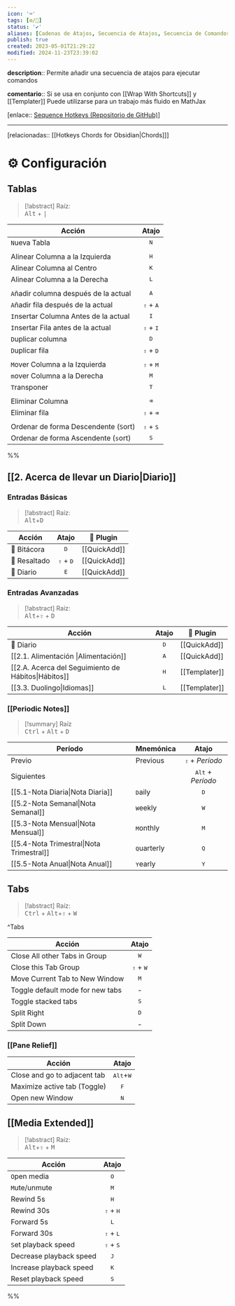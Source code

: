 ```yaml
---
icon: '⌨️'
tags: [⚙️/🔌]
status: '✔️'
aliases: [Cadenas de Atajos, Secuencia de Atajos, Secuencia de Comandos, Sequence Hotkeys]
publish: true
created: 2023-05-01T21:29:22
modified: 2024-11-23T23:39:02
---
```


**description**:: Permite añadir una secuencia de atajos para ejecutar comandos

**comentario**:: Si se usa en conjunto con [[Wrap With Shortcuts]] y [[Templater]] Puede utilizarse para un trabajo más fluido en MathJax

[enlace:: [Sequence Hotkeys (Repositorio de GitHub)](https://github.com/moolmanruan/obsidian-sequence-hotkeys)]

---

[relacionadas:: [[Hotkeys Chords for Obsidian|Chords]]]

# ⚙️ Configuración

## Tablas

> [!abstract] Raíz:  
> <kbd>Alt</kbd> + <kbd>|</kbd>

| Acción                                |            Atajo            |
| ------------------------------------- | :-------------------------: |
| `N`ueva Tabla                         |        <kbd>N</kbd>         |
|                                       |                             |
| Alinear Columna a la Izquierda        |        <kbd>H</kbd>         |
| Alinear Columna al Centro             |        <kbd>K</kbd>         |
| Alinear Columna a la Derecha          |        <kbd>L</kbd>         |
|                                       |                             |
| `A`ñadir columna después de la actual |        <kbd>A</kbd>         |
| `A`ñadir fila después de la actual    | <kbd>⇧</kbd> + <kbd>A</kbd> |
| `I`nsertar Columna Antes de la actual |        <kbd>I</kbd>         |
| `I`nsertar Fila antes de la actual    | <kbd>⇧</kbd> + <kbd>I</kbd> |
| `D`uplicar columna                    |        <kbd>D</kbd>         |
| `D`uplicar fila                       | <kbd>⇧</kbd> + <kbd>D</kbd> |
|                                       |                             |
| `M`over Columna a la Izquierda        | <kbd>⇧</kbd> + <kbd>M</kbd> |
| `m`over Columna a la Derecha          |        <kbd>M</kbd>         |
| `T`ransponer                          |        <kbd>T</kbd>         |
|                                       |                             |
| Eliminar Columna                      |        <kbd>⌫</kbd>         |
| Eliminar fila                         | <kbd>⇧</kbd> + <kbd>⌫</kbd> |
|                                       |                             |
| Ordenar de forma Descendente (`S`ort) | <kbd>⇧</kbd> + <kbd>S</kbd> |
| Ordenar de forma Ascendente  (`s`ort) |        <kbd>S</kbd>         |

%%

## [[2. Acerca de llevar un Diario|Diario]]

### Entradas Básicas

> [!abstract] Raíz:  
> <kbd>Alt</kbd>+<kbd>D</kbd>

| Acción      |            Atajo            | 🔌 Plugin    |
| ----------- |:---------------------------:| ------------ |
| 📒 Bitácora |        <kbd>D</kbd>         | [[QuickAdd]] |
| 🛟 Resaltado | <kbd>⇧</kbd> + <kbd>D</kbd> | [[QuickAdd]] |
| 📒 Diario   |        <kbd>E</kbd>         | [[QuickAdd]] |

### Entradas Avanzadas

> [!abstract] Raíz:  
> <kbd>Alt</kbd>+<kbd>⇧</kbd> + <kbd>D</kbd>

| Acción                                              |    Atajo     | 🔌 Plugin     |
| --------------------------------------------------- |:------------:| ------------- |
| 📒 Diario                                           | <kbd>D</kbd> | [[QuickAdd]]  |
| [[2.1. Alimentación \|Alimentación]]                 | <kbd>A</kbd> | [[QuickAdd]]  |
| [[2.A. Acerca del Seguimiento de Hábitos\|Hábitos]] | <kbd>H</kbd> | [[Templater]] |
| [[3.3. Duolingo\|Idiomas]]                          | <kbd>L</kbd> | [[Templater]] |

### [[Periodic Notes]]

> [!summary] Raíz  
> <kbd>Ctrl</kbd> + <kbd>Alt</kbd> + <kbd>D</kbd>

| Período                                  | Mnemónica            |           Atajo            |
| ---------------------------------------- | -------------------- |:--------------------------:|
| Previo                                   | Previous             |  <kbd>⇧</kbd> + *Período*  |
| Siguientes                               |                      | <kbd>Alt</kbd> + *Período* |
| [[5.1-Nota Diaria\|Nota Diaria]]         | <kbd>D</kbd>aily     |        <kbd>D</kbd>        |
| [[5.2-Nota Semanal\|Nota Semanal]]       | <kbd>W</kbd>eekly    |        <kbd>W</kbd>        |
| [[5.3-Nota Mensual\|Nota Mensual]]       | <kbd>M</kbd>onthly   |        <kbd>M</kbd>        |
| [[5.4-Nota Trimestral\|Nota Trimestral]] | <kbd>Q</kbd>uarterly |        <kbd>Q</kbd>        |
| [[5.5-Nota Anual\|Nota Anual]]           | <kbd>Y</kbd>early    |        <kbd>Y</kbd>        |

## Tabs

> [!abstract] Raíz:  
> <kbd>Ctrl</kbd> + <kbd>Alt</kbd>+<kbd>⇧</kbd> + <kbd>W</kbd>

^Tabs

| Acción                           |            Atajo            |
| -------------------------------- |:---------------------------:|
| Close All other Tabs in Group    |        <kbd>W</kbd>         |
| Close this Tab Group             | <kbd>⇧</kbd> + <kbd>W</kbd> |
| Move Current Tab to New Window   |        <kbd>M</kbd>         |
| Toggle default mode for new tabs |              -              |
| Toggle stacked tabs              |        <kbd>S</kbd>         |
| Split Right                      |        <kbd>D</kbd>         |
| Split Down                       |              -              |

### [[Pane Relief]]

| Acción                       |            Atajo            |
| ---------------------------- |:---------------------------:|
| Close and go to adjacent tab | <kbd>Alt</kbd>+<kbd>W</kbd> |
| Maximize active tab (Toggle) |        <kbd>F</kbd>         |
| Open new Window              |        <kbd>N</kbd>         |

## [[Media Extended]]

> [!abstract] Raíz:  
> <kbd>Alt</kbd>+<kbd>⇧</kbd> + <kbd>M</kbd>

| Acción                  |            Atajo            |
| ----------------------- |:---------------------------:|
| `O`pen media            |        <kbd>O</kbd>         |
| `M`ute/unmute           |        <kbd>M</kbd>         |
| Rewind 5s               |        <kbd>H</kbd>         |
| Rewind 30s              | <kbd>⇧</kbd> + <kbd>H</kbd> |
| Forward 5s              |        <kbd>L</kbd>         |
| Forward 30s             | <kbd>⇧</kbd> + <kbd>L</kbd> |
| `S`et playback speed    | <kbd>⇧</kbd> + <kbd>S</kbd> |
| Decrease playback speed |        <kbd>J</kbd>         |
| Increase playback speed |        <kbd>K</kbd>         |
| Reset playback `S`peed  |        <kbd>S</kbd>         |

%%
